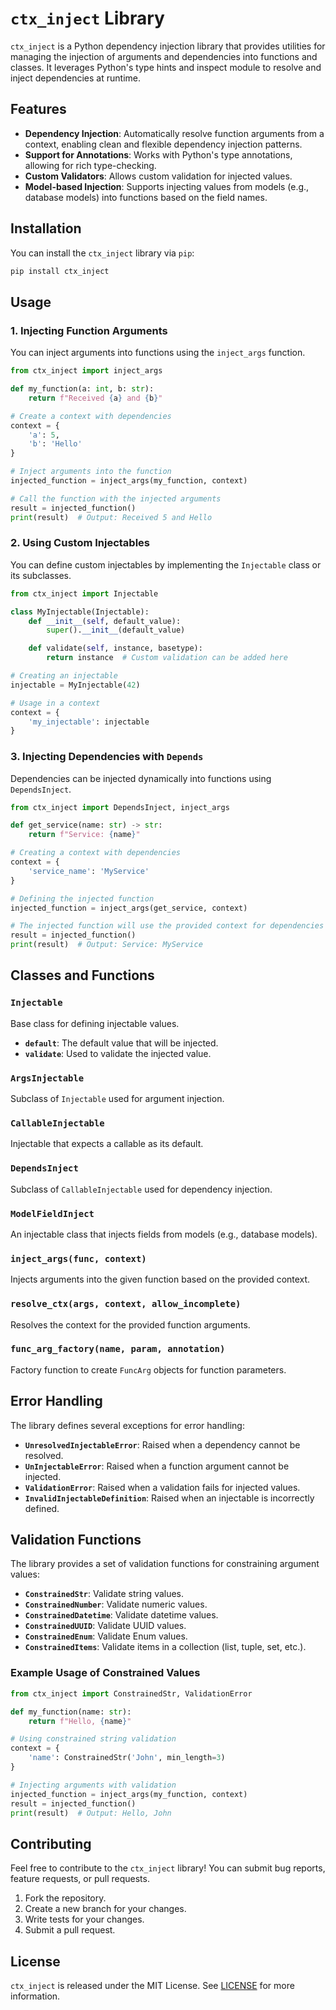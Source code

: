 
# `ctx_inject` Library

`ctx_inject` is a Python dependency injection library that provides utilities for managing the injection of arguments and dependencies into functions and classes. It leverages Python's type hints and inspect module to resolve and inject dependencies at runtime.

## Features

- **Dependency Injection**: Automatically resolve function arguments from a context, enabling clean and flexible dependency injection patterns.
- **Support for Annotations**: Works with Python's type annotations, allowing for rich type-checking.
- **Custom Validators**: Allows custom validation for injected values.
- **Model-based Injection**: Supports injecting values from models (e.g., database models) into functions based on the field names.

## Installation

You can install the `ctx_inject` library via `pip`:

```bash
pip install ctx_inject
```

## Usage

### 1. **Injecting Function Arguments**

You can inject arguments into functions using the `inject_args` function.

```python
from ctx_inject import inject_args

def my_function(a: int, b: str):
    return f"Received {a} and {b}"

# Create a context with dependencies
context = {
    'a': 5,
    'b': 'Hello'
}

# Inject arguments into the function
injected_function = inject_args(my_function, context)

# Call the function with the injected arguments
result = injected_function()
print(result)  # Output: Received 5 and Hello
```

### 2. **Using Custom Injectables**

You can define custom injectables by implementing the `Injectable` class or its subclasses.

```python
from ctx_inject import Injectable

class MyInjectable(Injectable):
    def __init__(self, default_value):
        super().__init__(default_value)

    def validate(self, instance, basetype):
        return instance  # Custom validation can be added here

# Creating an injectable
injectable = MyInjectable(42)

# Usage in a context
context = {
    'my_injectable': injectable
}
```

### 3. **Injecting Dependencies with `Depends`**

Dependencies can be injected dynamically into functions using `DependsInject`.

```python
from ctx_inject import DependsInject, inject_args

def get_service(name: str) -> str:
    return f"Service: {name}"

# Creating a context with dependencies
context = {
    'service_name': 'MyService'
}

# Defining the injected function
injected_function = inject_args(get_service, context)

# The injected function will use the provided context for dependencies
result = injected_function()
print(result)  # Output: Service: MyService
```

## Classes and Functions

### `Injectable`
Base class for defining injectable values.

- **`default`**: The default value that will be injected.
- **`validate`**: Used to validate the injected value.

### `ArgsInjectable`
Subclass of `Injectable` used for argument injection.

### `CallableInjectable`
Injectable that expects a callable as its default.

### `DependsInject`
Subclass of `CallableInjectable` used for dependency injection.

### `ModelFieldInject`
An injectable class that injects fields from models (e.g., database models).

### `inject_args(func, context)`
Injects arguments into the given function based on the provided context.

### `resolve_ctx(args, context, allow_incomplete)`
Resolves the context for the provided function arguments.

### `func_arg_factory(name, param, annotation)`
Factory function to create `FuncArg` objects for function parameters.

## Error Handling

The library defines several exceptions for error handling:

- **`UnresolvedInjectableError`**: Raised when a dependency cannot be resolved.
- **`UnInjectableError`**: Raised when a function argument cannot be injected.
- **`ValidationError`**: Raised when a validation fails for injected values.
- **`InvalidInjectableDefinition`**: Raised when an injectable is incorrectly defined.

## Validation Functions

The library provides a set of validation functions for constraining argument values:

- **`ConstrainedStr`**: Validate string values.
- **`ConstrainedNumber`**: Validate numeric values.
- **`ConstrainedDatetime`**: Validate datetime values.
- **`ConstrainedUUID`**: Validate UUID values.
- **`ConstrainedEnum`**: Validate Enum values.
- **`ConstrainedItems`**: Validate items in a collection (list, tuple, set, etc.).

### Example Usage of Constrained Values

```python
from ctx_inject import ConstrainedStr, ValidationError

def my_function(name: str):
    return f"Hello, {name}"

# Using constrained string validation
context = {
    'name': ConstrainedStr('John', min_length=3)
}

# Injecting arguments with validation
injected_function = inject_args(my_function, context)
result = injected_function()
print(result)  # Output: Hello, John
```

## Contributing

Feel free to contribute to the `ctx_inject` library! You can submit bug reports, feature requests, or pull requests.

1. Fork the repository.
2. Create a new branch for your changes.
3. Write tests for your changes.
4. Submit a pull request.

## License

`ctx_inject` is released under the MIT License. See [LICENSE](LICENSE) for more information.
